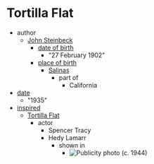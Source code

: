 # Tortilla Flat

* author
  * [John Steinbeck](http://www.wikidata.org/entity/Q39212 "Person")
    * [date of birth](https://schema.org/birthDate)
      * "27 February 1902"
    * [place of birth](https://schema.org/birthPlace)
      * [Salinas](http://www.wikidata.org/entity/Q488125)
        * part of
          * California
* [date]("https://schema.org/Date")
  * "1935"
* [inspired](https://schema.org/about "reverse")
  * [Tortilla Flat](http://www.wikidata.org/entity/Q377776 "Movie")
    * actor
      * Spencer Tracy
      * Hedy Lamarr
        * shown in
          * ![Publicity photo (c. 1944)](https://upload.wikimedia.org/wikipedia/commons/thumb/8/83/Hedy_Lamarr_Publicity_Photo_for_The_Heavenly_Body_1944.jpg/330px-Hedy_Lamarr_Publicity_Photo_for_The_Heavenly_Body_1944.jpg)

